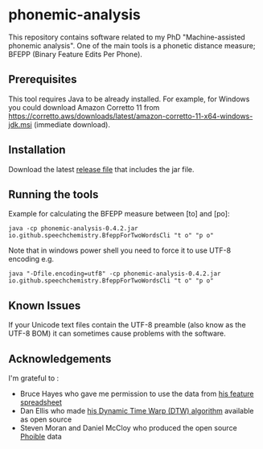 # phonemic-analysis

This repository contains software related to my PhD "Machine-assisted phonemic analysis". One of the main tools is a phonetic distance measure; BFEPP (Binary Feature Edits Per Phone).

## Prerequisites

This tool requires Java to be already installed. For example, for Windows you could download Amazon Corretto 11 from https://corretto.aws/downloads/latest/amazon-corretto-11-x64-windows-jdk.msi (immediate download).

## Installation

Download the latest [release file](https://github.com/speechchemistry/phonemic-analysis/releases) that includes the jar file. 

## Running the tools

Example for calculating the BFEPP measure between [to] and [po]:

`java -cp phonemic-analysis-0.4.2.jar io.github.speechchemistry.BfeppForTwoWordsCli "t o" "p o"`

Note that in windows power shell you need to force it to use UTF-8 encoding e.g.

`java "-Dfile.encoding=utf8" -cp phonemic-analysis-0.4.2.jar io.github.speechchemistry.BfeppForTwoWordsCli "t o" "p o"`

## Known Issues

If your Unicode text files contain the UTF-8 preamble (also know as the UTF-8 BOM) it can sometimes cause problems with the software. 

## Acknowledgements

I'm grateful to :

- Bruce Hayes who gave me permission to use the data from [his feature spreadsheet](https://linguistics.ucla.edu/people/hayes/IP/#features)
- Dan Ellis who made [his Dynamic Time Warp (DTW) algorithm](https://www.ee.columbia.edu/~dpwe/resources/matlab/dtw/) available as open source
- Steven Moran and Daniel McCloy who produced the open source [Phoible](https://phoible.org/) data

